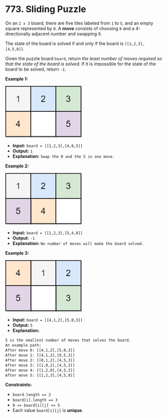# 773. Sliding Puzzle

On an `2 x 3` board, there are five tiles labeled from `1` to `5`, and an empty square represented by `0`. A **move** consists of choosing `0` and a 4-directionally adjacent number and swapping it.

The state of the board is solved if and only if the board is `[[1,2,3],[4,5,0]]`.

Given the puzzle board `board`, return _the least number of moves required so that the state of the board is solved_. If it is impossible for the state of the board to be solved, return `-1`.

**Example 1:**

![](slide1-grid.jpg)

* **Input:** `board = [[1,2,3],[4,0,5]]`
* **Output:** `1`
* **Explanation:** `Swap the 0 and the 5 in one move.`

**Example 2:**

![](slide2-grid.jpg)

* **Input:** `board = [[1,2,3],[5,4,0]]`
* **Output:** `-1`
* **Explanation:** `No number of moves will make the board solved.`

**Example 3:**

![](slide3-grid.jpg)

* **Input:** `board = [[4,1,2],[5,0,3]]`
* **Output:** `5`
* **Explanation:**
```
5 is the smallest number of moves that solves the board.
An example path:
After move 0: [[4,1,2],[5,0,3]]
After move 1: [[4,1,2],[0,5,3]]
After move 2: [[0,1,2],[4,5,3]]
After move 3: [[1,0,2],[4,5,3]]
After move 4: [[1,2,0],[4,5,3]]
After move 5: [[1,2,3],[4,5,0]]
```

**Constraints:**

*   `board.length == 2`
*   `board[i].length == 3`
*   `0 <= board[i][j] <= 5`
*   Each value `board[i][j]` is **unique**.
